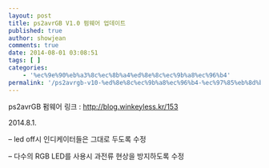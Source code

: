 ```yaml
---
layout: post
title: ps2avrGB V1.0 펌웨어 업데이트
published: true
author: showjean
comments: true
date: 2014-08-01 03:08:51
tags: [ ]
categories:
    - '%ec%9e%90%eb%a3%8c%ec%8b%a4%ed%8e%8c%ec%9b%a8%ec%96%b4'
permalink: '/ps2avrgb-v10-%ed%8e%8c%ec%9b%a8%ec%96%b4-%ec%97%85%eb%8d%b0%ec%9d%b4%ed%8a%b8-3'
---
```

ps2avrGB 펌웨어 링크 : http://blog.winkeyless.kr/153





2014.8.1.



&#8211; led off시 인디케이터들은 그대로 두도록 수정

&#8211; 다수의 RGB LED를 사용시 과전류 현상을 방지하도록 수정


